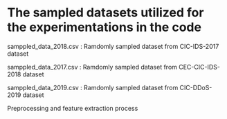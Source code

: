 # The sampled datasets utilized for the experimentations in the code



samppled_data_2018.csv : Ramdomly sampled dataset from CIC-IDS-2017 dataset


samppled_data_2017.csv : Ramdomly sampled dataset from CEC-CIC-IDS-2018 dataset


samppled_data_2019.csv : Ramdomly sampled dataset from CIC-DDoS-2019 dataset

Preprocessing and feature extraction process
